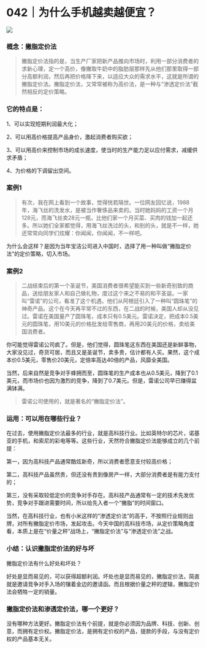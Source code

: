 # 042｜为什么手机越卖越便宜？

![](../img/b854c2b1a329fcb595c8f80eb8a7669f.jpg)

### 概念：撇脂定价法

> 撇脂定价法指的是，当生产厂家把新产品推向市场时，利用一部分消费者的求新心理，定一个高价，像撇取牛奶中的脂肪层那样先从他们那里取得一部分高额利润，然后再把价格降下来，以适应大众的需求水平，这就是所谓的撇脂定价法。撇脂定价法，又常常被称为高价法，是一种与“渗透定价法”截然相反的定价策略。

### 它的特点是：

1、可以实现短期利润最大化；

2、可以用高价格提高产品身价，激起消费者购买欲；

3、可以用高价来控制市场的成长速度，使当时的生产能力足以应付需求，减缓供求矛盾；

4、为价格的下调留出空间。

### 案例1

> 有次，我在网上看到一个故事，觉得恍若隔世。一位网友回忆说，1988年，海飞丝的洗发水，是被当作奢侈品来卖的。当时她妈妈的工资一个月128元，而海飞丝卖28元一瓶，比他们家一个月买菜、买肉的钱加一起还多。所以她们全家都觉得，用海飞丝洗过的头，和别的头，就是不一样，她还常常向同学们炫耀：你闻闻，你闻闻，不一样吧。

为什么会这样？是因为当年宝洁公司进入中国时，选择了用一种叫做“撇脂定价法”的定价策略，切入市场。

### 案例2

> 二战结束后的第一个圣诞节，美国消费者很希望能买到一些新奇别致的商品，送给朋友家人和自己做礼物，度过这个来之不易的和平圣诞。一家叫“雷诺”的公司，看准了这个机遇。他们从阿根廷引入了一种叫“圆珠笔”的神奇产品。这个在今天再平常不过的东西，在二战的时候，美国人却从没见过。雷诺在美国量产了圆珠笔，成本只有0.5美元。雷诺决定，把成本0.5美元的圆珠笔，用10美元的价格批发给零售商，再用20美元的价格，卖给美国消费者。

你可能觉得雷诺公司疯了。但是，他们觉得，圆珠笔这东西在美国还是新鲜事物，大家没见过，奇货可居，而且又是圣诞节，卖多贵，估计都有人买。果然，这个成本价0.5美元，零售价20美元，定倍率高达40倍的产品，风靡全美国。

当然，后来自然是竞争对手蜂拥而至，圆珠笔的生产成本也从0.5美元，降到了0.1美元，而市场价也因为激烈的竞争，降到了0.7美元。但是，雷诺公司早已赚得盆满钵满。

> 雷诺公司使用的，就是著名的“撇脂定价法”。

### 运用：可以用在哪些行业？

在过去，使用撇脂定价法最多的行业，就是高科技行业。比如英特尔的芯片，诺基亚的手机，和索尼的彩电等等。这些行业，天然符合撇脂定价法能够成立的几个前提：

第一，因为高科技产品通常酷炫新奇，所以消费者愿意支付较高价格；

第二，高科技产品虽然贵，但还没有贵到像房产一样，大部分消费者是有能力支付的；

第三，没有采取较低定价的竞争对手存在。高科技产品通常有一定的技术先发优势，竞争对手跟进需要时间，所以给先入者一个“撇脂”的时间窗口。

当然，在高科技行业，也有小米这样的“渗透定价法”的高手，不按照行业规则出牌，对所有撇脂定价市场，发起攻击。今天中国的高科技市场，从定价策略角度看，本质上是在“价量之秤”战场上，“撇脂定价法”与“渗透定价法”之战。

### 小结：认识撇脂定价法的好与坏

撇脂定价法有什么好处和坏处？

好处是显而易见的，可以获得超额利润。坏处也是显而易见的，撇脂定价法，简直就是邀请竞争对手入场的镶着金边的邀请函。而且根据价量之秤的逻辑，撇脂定价法会牺牲一定的销量。

### 撇脂定价法和渗透定价法，哪一个更好？

没有哪种方法更好。撇脂定价法有个前提，就是你必须因为品牌、科技、创新、创意，而拥有定价权。撇脂定价法，是拥有定价权的产品，提款的手段，与没有定价权的产品基本无关。